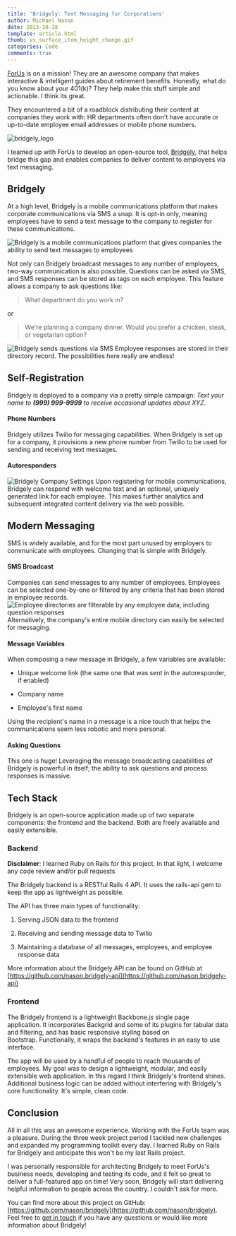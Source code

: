 ```yaml
---
title: 'Bridgely: Text Messaging for Corporations'
author: Michael Nason
date: 2013-10-18
template: article.html
thumb: vs_surface_item_height_change.gif
categories: Code
comments: true
---
```


[ForUs](http://www.forusall.com) is on a mission! They are an awesome company that makes interactive & intelligent guides about retirement benefits. Honestly, what do you know about your 401(k)? They help make this stuff simple and actionable. I think its great.

They encountered a bit of a roadblock distributing their content at companies they work with: HR departments often don't have accurate or up-to-date employee email addresses or mobile phone numbers.

![bridgely_logo](http://nason.us/content/uploads/2013/10/bridgely_logo.png)

I teamed up with ForUs to develop an open-source tool, [Bridgely](https://github.com/nason/bridgely), that helps bridge this gap and enables companies to deliver content to employees via text messaging.
<span class="more" />

## Bridgely


At a high level, Bridgely is a mobile communications platform that makes corporate communications via SMS a snap. It is opt-in only, meaning employees have to send a text message to the company to register for these communications.

![Bridgely is a mobile communications platform that gives companies the ability to send text messages to employees](https://raw.github.com/nason/bridgely/master/screenshots/welcome.png)

Not only can Bridgely broadcast messages to any number of employees, two-way communication is also possible. Questions can be asked via SMS, and SMS responses can be stored as tags on each employee. This feature allows a company to ask questions like:


> What department do you work in?


or


> We're planning a company dinner. Would you prefer a chicken, steak, or vegetarian option?


![Bridgely sends questions via SMS](https://raw.github.com/nason/bridgely/master/screenshots/send_question.png) Employee responses are stored in their directory record. The possibilities here really are endless!


## Self-Registration


Bridgely is deployed to a company via a pretty simple campaign: _Text your name to **(999) 999-9999** to receive occasional updates about XYZ_.


#### Phone Numbers


Bridgely utilizes Twilio for messaging capabilities. When Bridgely is set up for a company, it provisions a new phone number from Twilio to be used for sending and receiving text messages.


#### Autoresponders


![Bridgely Company Settings](https://raw.github.com/nason/bridgely/master/screenshots/company_settings.png) Upon registering for mobile communications, Bridgely can respond with welcome text and an optional, uniquely generated link for each employee. This makes further analytics and subsequent integrated content delivery via the web possible.


## Modern Messaging


SMS is widely available, and for the most part unused by employers to communicate with employees. Changing that is simple with Bridgely.


#### SMS Broadcast


Companies can send messages to any number of employees. Employees can be selected one-by-one or filtered by any criteria that has been stored in employee records. ![Employee directories are filterable by any employee data, including question responses](https://raw.github.com/nason/bridgely/master/screenshots/filter_employees.png) Alternatively, the company's entire mobile directory can easily be selected for messaging.


#### Message Variables


When composing a new message in Bridgely, a few variables are available:



  
  * Unique welcome link (the same one that was sent in the autoresponder, if enabled)

  
  * Company name

  
  * Employee's first name


Using the recipient's name in a message is a nice touch that helps the communications seem less robotic and more personal.


#### Asking Questions


This one is huge! Leveraging the message broadcasting capabilities of Bridgely is powerful in itself; the ability to ask questions and process responses is massive.


## Tech Stack


Bridgely is an open-source application made up of two separate components: the frontend and the backend. Both are freely available and easily extensible.


### Backend


**Disclaimer**: I learned Ruby on Rails for this project. In that light, I welcome any code review and/or pull requests

The Bridgely backend is a RESTful Rails 4 API. It uses the rails-api gem to keep the app as lightweight as possible.

The API has three main types of functionality:



  
  1. Serving JSON data to the frontend

  
  2. Receiving and sending message data to Twilio

  
  3. Maintaining a database of all messages, employees, and employee response data


More information about the Bridgely API can be found on GitHub at [https://github.com/nason.bridgely-api](https://github.com/nason.bridgely-api)


### Frontend


The Bridgely frontend is a lightweight Backbone.js single page application. It incorporates Backgrid and some of its plugins for tabular data and filtering, and has basic responsive styling based on Bootstrap. Functionally, it wraps the backend's features in an easy to use interface.

The app will be used by a handful of people to reach thousands of employees. My goal was to design a lightweight, modular, and easily extensible web application. In this regard I think Bridgely's frontend shines. Additional business logic can be added without interfering with Bridgely's core functionality. It's simple, clean code.


## Conclusion


All in all this was an awesome experience. Working with the ForUs team was a pleasure. During the three week project period I tackled new challenges and expanded my programming toolkit every day. I learned Ruby on Rails for Bridgely and anticipate this won't be my last Rails project.

I was personally responsible for architecting Bridgely to meet ForUs's business needs, developing and testing its code, and it felt so great to deliver a full-featured app on time! Very soon, Bridgely will start delivering helpful information to people across the country. I couldn't ask for more.

You can find more about this project on GitHub: [https://github.com/nason/bridgely](https://github.com/nason/bridgely). Feel free to [get in touch](http://nason.us/contact) if you have any questions or would like more information about Bridgely!
